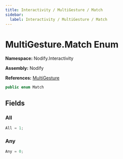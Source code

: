 ```yaml
---
title: Interactivity / MultiGesture / Match
sidebar:
  label: Interactivity / MultiGesture / Match
---
```


# MultiGesture.Match Enum  
  
**Namespace:** Nodify.Interactivity  
  
**Assembly:** Nodify  
  
**References:** [MultiGesture](Nodify_Interactivity_MultiGesture)  
  
```csharp  
public enum Match  
```  
  
## Fields  
  
### All  
  
```csharp  
All = 1;  
```  
  
### Any  
  
```csharp  
Any = 0;  
```  
  

